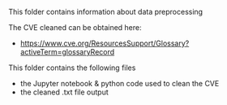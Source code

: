 This folder contains information about data preprocessing

The CVE cleaned can be obtained here:
   * https://www.cve.org/ResourcesSupport/Glossary?activeTerm=glossaryRecord

This folder contains the following files 
  * the Jupyter notebook & python code used to clean the CVE
  * the cleaned .txt file output  
